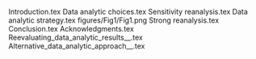 Introduction.tex
Data analytic choices.tex
Sensitivity reanalysis.tex
Data analytic strategy.tex
figures/Fig1/Fig1.png
Strong reanalysis.tex
Conclusion.tex
Acknowledgments.tex
Reevaluating_data_analytic_results__.tex
Alternative_data_analytic_approach__.tex
